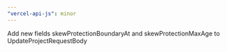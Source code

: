 ```yaml
---
"vercel-api-js": minor
---
```


Add new fields skewProtectionBoundaryAt and skewProtectionMaxAge to UpdateProjectRequestBody